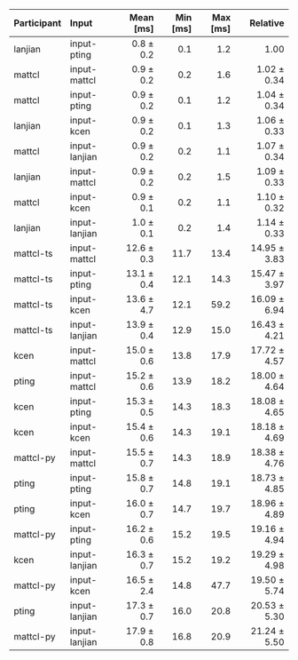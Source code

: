 | Participant | Input | Mean [ms] | Min [ms] | Max [ms] | Relative |
|:---|:---|---:|---:|---:|---:|
| lanjian | input-pting | 0.8 ± 0.2 | 0.1 | 1.2 | 1.00 |
| mattcl | input-mattcl | 0.9 ± 0.2 | 0.2 | 1.6 | 1.02 ± 0.34 |
| mattcl | input-pting | 0.9 ± 0.2 | 0.1 | 1.2 | 1.04 ± 0.34 |
| lanjian | input-kcen | 0.9 ± 0.2 | 0.1 | 1.3 | 1.06 ± 0.33 |
| mattcl | input-lanjian | 0.9 ± 0.2 | 0.2 | 1.1 | 1.07 ± 0.34 |
| lanjian | input-mattcl | 0.9 ± 0.2 | 0.2 | 1.5 | 1.09 ± 0.33 |
| mattcl | input-kcen | 0.9 ± 0.1 | 0.2 | 1.1 | 1.10 ± 0.32 |
| lanjian | input-lanjian | 1.0 ± 0.1 | 0.2 | 1.4 | 1.14 ± 0.33 |
| mattcl-ts | input-mattcl | 12.6 ± 0.3 | 11.7 | 13.4 | 14.95 ± 3.83 |
| mattcl-ts | input-pting | 13.1 ± 0.4 | 12.1 | 14.3 | 15.47 ± 3.97 |
| mattcl-ts | input-kcen | 13.6 ± 4.7 | 12.1 | 59.2 | 16.09 ± 6.94 |
| mattcl-ts | input-lanjian | 13.9 ± 0.4 | 12.9 | 15.0 | 16.43 ± 4.21 |
| kcen | input-mattcl | 15.0 ± 0.6 | 13.8 | 17.9 | 17.72 ± 4.57 |
| pting | input-mattcl | 15.2 ± 0.6 | 13.9 | 18.2 | 18.00 ± 4.64 |
| kcen | input-pting | 15.3 ± 0.5 | 14.3 | 18.3 | 18.08 ± 4.65 |
| kcen | input-kcen | 15.4 ± 0.6 | 14.3 | 19.1 | 18.18 ± 4.69 |
| mattcl-py | input-mattcl | 15.5 ± 0.7 | 14.3 | 18.9 | 18.38 ± 4.76 |
| pting | input-pting | 15.8 ± 0.7 | 14.8 | 19.1 | 18.73 ± 4.85 |
| pting | input-kcen | 16.0 ± 0.7 | 14.7 | 19.7 | 18.96 ± 4.89 |
| mattcl-py | input-pting | 16.2 ± 0.6 | 15.2 | 19.5 | 19.16 ± 4.94 |
| kcen | input-lanjian | 16.3 ± 0.7 | 15.2 | 19.2 | 19.29 ± 4.98 |
| mattcl-py | input-kcen | 16.5 ± 2.4 | 14.8 | 47.7 | 19.50 ± 5.74 |
| pting | input-lanjian | 17.3 ± 0.7 | 16.0 | 20.8 | 20.53 ± 5.30 |
| mattcl-py | input-lanjian | 17.9 ± 0.8 | 16.8 | 20.9 | 21.24 ± 5.50 |
